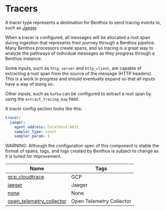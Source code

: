 # Tracers

A tracer type represents a destination for Benthos to send tracing events to, such as [Jaeger](https://www.jaegertracing.io/).

When a tracer is configured, all messages will be allocated a root span during ingestion that represents their journey through a Benthos pipeline. Many Benthos processors create spans, and so tracing is a great way to analyze the pathways of individual messages as they progress through a Benthos instance.

Some inputs, such as `http_server` and `http_client`, are capable of extracting a root span from the source of the message (HTTP headers). This is a work in progress and should eventually expand so that all inputs have a way of doing so.

Other inputs, such as `kafka` can be configured to extract a root span by using the `extract_tracing_map` field.

A tracer config section looks like this:

```yaml
tracer:
  jaeger:
    agent_address: localhost:6831
    sampler_type: const
    sampler_param: 1
```

WARNING: Although the configuration spec of this component is stable the format of spans, tags, and logs created by Benthos is subject to change as it is tuned for improvement.

|Name|Tags|
|---|---|
|[gcp_cloudtrace](/resources/stacks/benthos/components/tracers/gcp_cloudtrace/)|GCP|
|[jaeger](/resources/stacks/benthos/components/tracers/jaeger/)|Jaeger|
|[none](/resources/stacks/benthos/components/tracers/none/)|None|
|[open_telemetry_collector](/resources/stacks/benthos/components/tracers/open_telemetry_collector/)|Open Telemetry Collector|